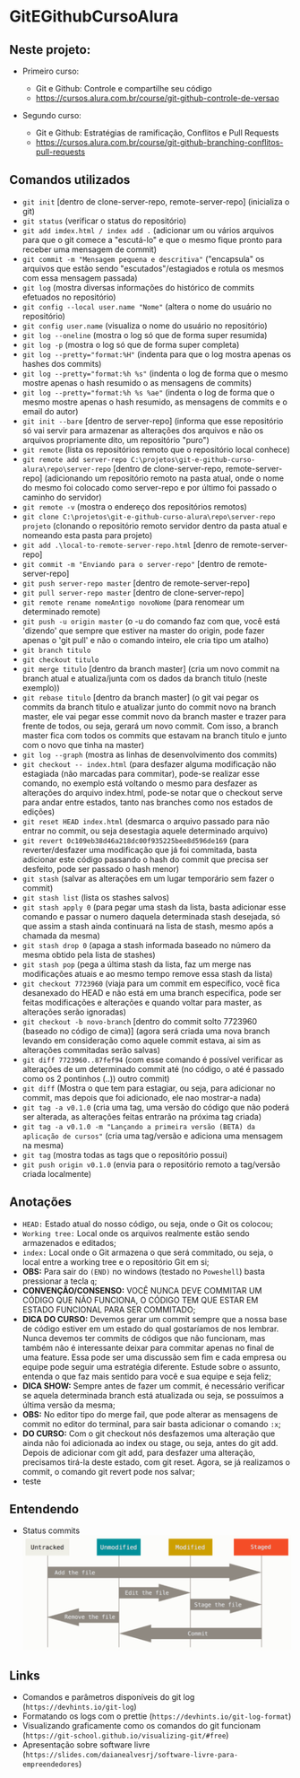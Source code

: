 # GitEGithubCursoAlura

## Neste projeto:

- Primeiro curso:

  - Git e Github: Controle e compartilhe seu código
  - https://cursos.alura.com.br/course/git-github-controle-de-versao

- Segundo curso:

  - Git e Github: Estratégias de ramificação, Conflitos e Pull Requests
  - https://cursos.alura.com.br/course/git-github-branching-conflitos-pull-requests

## Comandos utilizados

- `git init` [dentro de clone-server-repo, remote-server-repo] (inicializa o git)
- `git status` (verificar o status do repositório)
- `git add imdex.html / index add .` (adicionar um ou vários arquivos para que o git comece a "escutá-lo" e que o mesmo fique pronto para receber uma mensagem de commit)
- `git commit -m "Mensagem pequena e descritiva"` ("encapsula" os arquivos que estão sendo "escutados"/estagiados e rotula os mesmos com essa mensagem passada)
- `git log` (mostra diversas informações do histórico de commits efetuados no repositório)
- `git config --local user.name "Nome"` (altera o nome do usuário no repositório)
- `git config user.name` (visualiza o nome do usuário no repositório)
- `git log --oneline` (mostra o log só que de forma super resumida)
- `git log -p` (mostra o log só que de forma super completa)
- `git log --pretty="format:%H"` (indenta para que o log mostra apenas os hashes dos commits)
- `git log --pretty="format:%h %s"` (indenta o log de forma que o mesmo mostre apenas o hash resumido o as mensagens de commits)
- `git log --pretty="format:%h %s %ae"` (indenta o log de forma que o mesmo mostre apenas o hash resumido, as mensagens de commits e o email do autor)
- `git init --bare` [dentro de server-repo] (informa que esse repositório só vai servir para armazenar as alterações dos arquivos e não os arquivos propriamente dito, um repositório "puro")
- `git remote` (lista os repositórios remoto que o repositório local conhece)
- `git remote add server-repo C:\projetos\git-e-github-curso-alura\repo\server-repo` [dentro de clone-server-repo, remote-server-repo] (adicionando um repositório remoto na pasta atual, onde o nome do mesmo foi colocado como server-repo e por último foi passado o caminho do servidor)
- `git remote -v` (mostra o endereço dos repositórios remotos)
- `git clone C:\projetos\git-e-github-curso-alura\repo\server-repo projeto` (clonando o repositório remoto servidor dentro da pasta atual e nomeando esta pasta para projeto)
- `git add .\local-to-remote-server-repo.html` [denro de remote-server-repo]
- `git commit -m "Enviando para o server-repo"` [dentro de remote-server-repo]
- `git push server-repo master` [dentro de remote-server-repo]
- `git pull server-repo master` [dentro de clone-server-repo]
- `git remote rename nomeAntigo novoNome` (para renomear um determinado remote)
- `git push -u origin master` (o -u do comando faz com que, você está 'dizendo' que sempre que estiver na master do origin, pode fazer apenas o 'git pull' e não o comando inteiro, ele cria tipo um atalho)
- `git branch titulo`
- `git checkout titulo`
- `git merge titulo` [dentro da branch master] (cria um novo commit na branch atual e atualiza/junta com os dados da branch titulo (neste exemplo))
- `git rebase titulo` [dentro da branch master] (o git vai pegar os commits da branch titulo e atualizar junto do commit novo na branch master, ele vai pegar esse commit novo da branch master e trazer para frente de todos, ou seja, gerará um novo commit. Com isso, a branch master fica com todos os commits que estavam na branch titulo e junto com o novo que tinha na master)
- `git log --graph` (mostra as linhas de desenvolvimento dos commits)
- `git checkout -- index.html` (para desfazer alguma modificação não estagiada (não marcadas para commitar), pode-se realizar esse comando, no exemplo está voltando o mesmo para desfazer as alterações do arquivo index.html, pode-se notar que o checkout serve para andar entre estados, tanto nas branches como nos estados de edições)
- `git reset HEAD index.html` (desmarca o arquivo passado para não entrar no commit, ou seja desestagia aquele determinado arquivo)
- `git revert 0c109eb38d46a218dc00f935225bee8d596de169` (para reverter/desfazer uma modificação que já foi commitada, basta adicionar este código passando o hash do commit que precisa ser desfeito, pode ser passado o hash menor)
- `git stash` (salvar as alterações em um lugar temporário sem fazer o commit)
- `git stash list` (lista os stashes salvos)
- `git stash apply 0` (para pegar uma stash da lista, basta adicionar esse comando e passar o numero daquela determinada stash desejada, só que assim a stash ainda continuará na lista de stash, mesmo após a chamada da mesma)
- `git stash drop 0` (apaga a stash informada baseado no número da mesma obtido pela lista de stashes)
- `git stash pop` (pega a última stash da lista, faz um merge nas modificações atuais e ao mesmo tempo remove essa stash da lista)
- `git checkout 7723960` (viaja para um commit em específico, você fica desanexado do HEAD e não está em uma branch especifica, pode ser feitas modificações e alterações e quando voltar para master, as alterações serão ignoradas)
- `git checkout -b novo-branch` [dentro do commit solto 7723960 (baseado no código de cima)] (agora será criada uma nova branch levando em consideração como aquele commit estava, ai sim as alterações commitadas serão salvas)
- `git diff 7723960..87fef94` (com esse comando é possível verificar as alterações de um determinado commit até (no código, o até é passado como os 2 pontinhos (..)) outro commit)
- `git diff` (Mostra o que tem para estagiar, ou seja, para adicionar no commit, mas depois que foi adicionado, ele nao mostrar-a nada)
- `git tag -a v0.1.0` (cria uma tag, uma versão do código que não poderá ser alterada, as alterações feitas entrarão na próxima tag criada)
- `git tag -a v0.1.0 -m "Lançando a primeira versão (BETA) da aplicação de cursos"` (cria uma tag/versão e adiciona uma mensagem na mesma)
- `git tag` (mostra todas as tags que o repositório possui)
- `git push origin v0.1.0` (envia para o repositório remoto a tag/versão criada localmente)

## Anotações

- `HEAD:` Estado atual do nosso código, ou seja, onde o Git os colocou;
- `Working tree:` Local onde os arquivos realmente estão sendo armazenados e editados;
- `index:` Local onde o Git armazena o que será commitado, ou seja, o local entre a working tree e o repositório Git em si;
- **OBS:** Para sair do `(END)` no windows (testado no `Poweshell`) basta pressionar a tecla `q`;
- **CONVENÇÃO/CONSENSO:** VOCÊ NUNCA DEVE COMMITAR UM CÓDIGO QUE NÃO FUNCIONA, O CÓDIGO TEM QUE ESTAR EM ESTADO FUNCIONAL PARA SER COMMITADO;
- **DICA DO CURSO:** Devemos gerar um commit sempre que a nossa base de código estiver em um estado do qual gostaríamos de nos lembrar. Nunca devemos ter commits de códigos que não funcionam, mas também não é interessante deixar para commitar apenas no final de uma feature. Essa pode ser uma discussão sem fim e cada empresa ou equipe pode seguir uma estratégia diferente. Estude sobre o assunto, entenda o que faz mais sentido para você e sua equipe e seja feliz;
- **DICA SHOW:** Sempre antes de fazer um commit, é necessário verificar se aquela determinada branch está atualizada ou seja, se possuímos a última versão da mesma;
- **OBS:** No editor tipo do merge fail, que pode alterar as mensagens de commit no editor do terminal, para sair basta adicionar o comando `:x`;
- **DO CURSO:** Com o git checkout nós desfazemos uma alteração que ainda não foi adicionada ao index ou stage, ou seja, antes do git add. Depois de adicionar com git add, para desfazer uma alteração, precisamos tirá-la deste estado, com git reset. Agora, se já realizamos o commit, o comando git revert pode nos salvar;
- teste

## Entendendo

- Status commits
  <img src="assets\img\status-commits.png" width="auto">

## Links

- Comandos e parâmetros disponíveis do git log (`https://devhints.io/git-log`)
- Formatando os logs com o prettie (`https://devhints.io/git-log-format`)
- Visualizando graficamente como os comandos do git funcionam (`https://git-school.github.io/visualizing-git/#free`)
- Apresentação sobre software livre (`https://slides.com/daianealvesrj/software-livre-para-empreendedores`)
